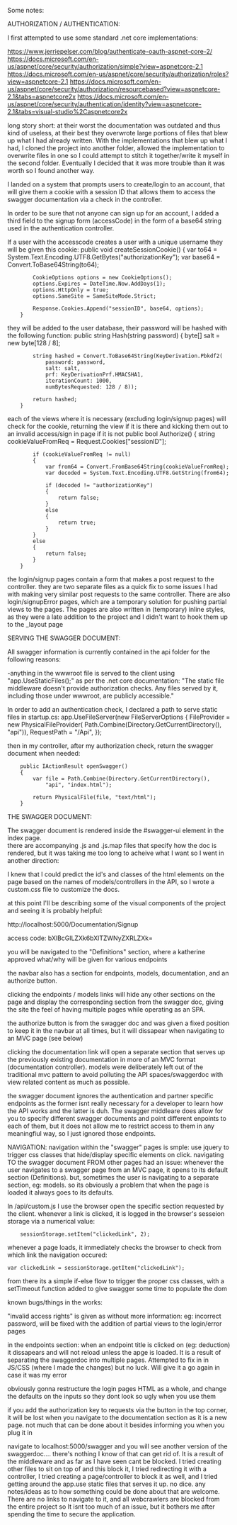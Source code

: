 Some notes:

AUTHORIZATION / AUTHENTICATION:

I first attempted to use some standard .net core implementations:

https://www.jerriepelser.com/blog/authenticate-oauth-aspnet-core-2/
https://docs.microsoft.com/en-us/aspnet/core/security/authorization/simple?view=aspnetcore-2.1
https://docs.microsoft.com/en-us/aspnet/core/security/authorization/roles?view=aspnetcore-2.1
https://docs.microsoft.com/en-us/aspnet/core/security/authorization/resourcebased?view=aspnetcore-2.1&tabs=aspnetcore2x
https://docs.microsoft.com/en-us/aspnet/core/security/authentication/identity?view=aspnetcore-2.1&tabs=visual-studio%2Caspnetcore2x


long story short:  at their worst the documentation was outdated and thus kind of useless, at their best they overwrote large portions of files that blew up what I had already written.  With the implementations that blew up what I had, I cloned the project into another folder, allowed the implementation to overwrite files in one so I could attempt to stitch it together/write it myself in the second folder.  Eventually I decided that it was more trouble than it was worth so I found another way.

I landed on a system that prompts users to create/login to an account, that will give them a cookie with a session ID that allows them to access the swagger documentation via a check in the controller.

In order to be sure that not anyone can sign up for an account, I added a third field to the signup form (accessCode) in the form of a base64 string used in the authentication controller.

If a user with the accesscode creates a user with a unique username they will be given this cookie:
        public void createSessionCookie()
        {
            var to64 = System.Text.Encoding.UTF8.GetBytes("authorizationKey");
            var base64 = Convert.ToBase64String(to64);

            CookieOptions options = new CookieOptions();
            options.Expires = DateTime.Now.AddDays(1);
            options.HttpOnly = true;
            options.SameSite = SameSiteMode.Strict;

            Response.Cookies.Append("sessionID", base64, options);
        }
they will be added to the user database, their password will be hashed with the following function:
        public string Hash(string password)
        {
            byte[] salt = new byte[128 / 8];

            string hashed = Convert.ToBase64String(KeyDerivation.Pbkdf2(
                password: password,
                salt: salt,
                prf: KeyDerivationPrf.HMACSHA1,
                iterationCount: 1000,
                numBytesRequested: 128 / 8));

            return hashed;
        }

each of the views where it is necessary (excluding login/signup pages) will check for the cookie, returning the view if it is there and kicking them out to an invalid access/sign in page if it is not
        public bool Authorize()
        {
            string cookieValueFromReq = Request.Cookies["sessionID"];

            if (cookieValueFromReq != null)
            {
                var from64 = Convert.FromBase64String(cookieValueFromReq);
                var decoded = System.Text.Encoding.UTF8.GetString(from64);

                if (decoded != "authorizationKey")
                {
                    return false;
                }
                else
                {
                    return true;
                }
            }
            else
            {
                return false;
            }
        }

the login/signup pages contain a form that makes a post request to the controller.  they are two separate files as a quick fix to some issues I had with making very similar post requests to the same controller.  There are also login/signupError pages, which are a temporary solution for pushing partial views to the pages.
The pages are also written in (temporary) inline styles, as they were a late addition to the project and I didn't want to hook them up to the _layout page


SERVING THE SWAGGER DOCUMENT:

All swagger information is currently contained in the api folder for the following reasons:

-anything in the wwwroot file is served to the client using "app.UseStaticFiles();" as per the .net core documentation:
"The static file middleware doesn't provide authorization checks. Any files served by it, including those under wwwroot, are publicly accessible."

In order to add an authentication check, I declared a path to serve static files in startup.cs:
            app.UseFileServer(new FileServerOptions
            {
                FileProvider = new PhysicalFileProvider(
                Path.Combine(Directory.GetCurrentDirectory(), "api")),
                RequestPath = "/Api",
            });
    
then in my controller, after my authorization check, return the swagger document when needed:

        public IActionResult openSwagger()
        {
            var file = Path.Combine(Directory.GetCurrentDirectory(),
                "api", "index.html");

            return PhysicalFile(file, "text/html");
        }

THE SWAGGER DOCUMENT:

The swagger document is rendered inside the #swagger-ui element in the index page.  
there are accompanying .js and .js.map files that specify how the doc is rendered, but it was taking me too long to acheive what I want so I went in another direction:

I knew that I could predict the id's and classes of the html elements on the page based on the names of models/controllers in the API, so I wrote a custom.css file 
to customize the docs.

at this point I'll be describing some of the visual components of the project and seeing it is probably helpful: 

http://localhost:5000/Documentation/Signup

access code: bXlBcGlLZXk6bXlTZWNyZXRLZXk=

you will be navigated to the "Definitions" section, where a katherine approved what/why will be given for various endpoints

the navbar also has a section for endpoints, models, documentation, and an authorize button.

clicking the endpoints / models links will hide any other sections on the page and display the corresponding section from the swagger doc, 
giving the site the feel of having multiple pages while operating as an SPA.  

the authorize button is from the swagger doc and was given a fixed position to keep it in the navbar at all times, but it will dissapear when navigating to an MVC page (see below)

clicking the documentation link will open a separate section that serves up the previously existing documentation in more of an MVC format (documentation controller).
models were deliberately left out of the traditional mvc pattern to avoid polluting the API spaces/swaggerdoc with view related content as much as possible.

the swagger document ignores  the authentication and partner specific endpoints as the former isnt really necessary for a developer to learn how the API works and the latter is duh.  The swagger middleare does allow for you to specify different swagger documents and point different enpoints to each of them, but it does not allow me to restrict access to them in any meaningfiul way, so I just ignored those endpoints.


NAVIGATION:
navigation within the "swagger" pages is smple: use jquery to trigger css classes that hide/display specific elements on click.
navigating TO the swagger document FROM other pages had an issue:  whenever the user navigates to a swagger page from an MVC page, it opens to its 
default section (Definitions). but, sometimes the user is navigating to a separate section, eg: models. so its obviously a problem that when the page is loaded it always goes
to its defaults.  

In /api/custom.js I use the browser open the specific section requested by the client.  whenever a link is clicked, it is logged in the browser's
sesseion storage via a numerical value:

        sessionStorage.setItem("clickedLink", 2); 

whenever a page loads, it immediately checks the browser to check from which link the navigation occured:

    var clickedLink = sessionStorage.getItem("clickedLink");

from there its a simple if-else flow to trigger the proper css classes, with a setTimeout function added to give swagger some time to populate the dom 


known bugs/things in the works:

"invalid access rights" is given as without more information: eg: incorrect password, will be fixed with the addition of partial views to the login/error pages

in the endpoints section: when an endpoint title is clicked on (eg: deduction) it dissapears and will not reload unless the apge is loaded.  It is a result of separating the swaggerdoc into multiple pages.  Attempted to fix in in JS/CSS (where I made the changes) but no luck.  Will give it a go again in case it was my error

obviously gonna restructure the login pages HTML as a whole, and change the defaults on the inputs so they dont look so ugly when you use them

if you add the authorization key to requests via the button in the top corner, it will be lost when you navigate to the documentation section as it is a new page.  not much that can be done about it besides informing you when you plug it in

navigate to localhost:5000/swagger and you will see another version of the swaggerdoc.... there's nothing I know of that can get rid of.  It is a result of the middleware and as far as I have seen cant be blocked.  I tried creating other files to sit on top of and this block it, I tried redirecting it with a controller, I tried creating a page/controller to block it as well, and I tried getting around the app.use static files that serves it up.  no dice.  any notes/ideas as to how something could be done about that are welcome.  There are no links to navigate to it, and all webcrawlers are blocked from the entire project so It isnt too much of an issue, but it bothers me after spending the time to secure the application.





